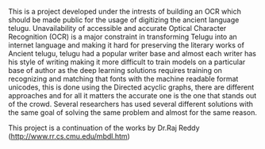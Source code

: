 This is a project developed under the intrests of building an OCR which should be made public for the usage of digitizing the ancient language telugu. Unavailability of accessible and accurate Optical Character Recognition (OCR) is a major constraint in transforming Telugu into an internet language and making it hard for preserving the literary works of Ancient telugu, telugu had a popular writer base and almost each writer has his style of writing making it more difficult to train models on a particular base of author as the deep learning solutions requires training on recognizing and matching that fonts with the machine readable format unicodes, this is done using the Directed acyclic graphs, there are different approaches and for all it matters the accurate one is the one that stands out of the crowd. Several researchers has used several different solutions with the same goal of solving the same problem and almost for the same reason.

This project is a continuation of the works by Dr.Raj Reddy (http://www.rr.cs.cmu.edu/mbdl.htm)
